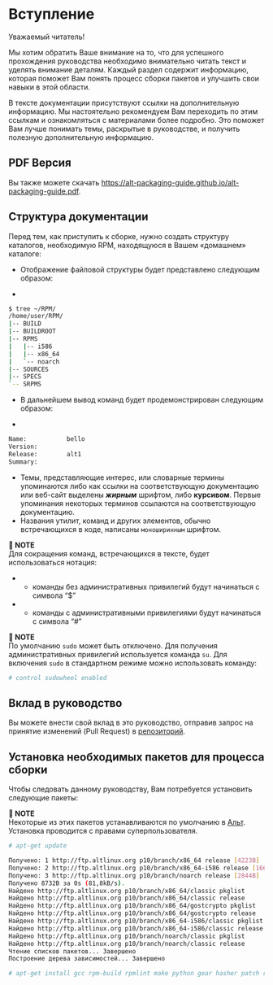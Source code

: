 # Вступление

Уважаемый читатель! 

Мы хотим обратить Ваше внимание на то, что для успешного прохождения руководства необходимо внимательно читать текст и уделять внимание деталям. Каждый раздел содержит информацию, которая поможет Вам понять процесс сборки пакетов и улучшить свои навыки в этой области. 

В тексте документации присутствуют ссылки на дополнительную информацию. Мы настоятельно рекомендуем Вам переходить по этим ссылкам и ознакомляться с материалами более подробно. Это поможет Вам лучше понимать темы, раскрытые в руководстве, и получить полезную дополнительную информацию. 

## PDF Версия

Вы также можете скачать
https://alt-packaging-guide.github.io/alt-packaging-guide.pdf.

## Структура документации

Перед тем, как приступить к сборке, нужно создать структуру каталогов, необходимую RPM, находящуюся в Вашем «домашнем» каталоге:

* Отображение файловой структуры будет представлено следующим образом:

+

```bash
$ tree ~/RPM/
/home/user/RPM/
|-- BUILD
|-- BUILDROOT
|-- RPMS
|   |-- i586
|   |-- x86_64
|   `-- noarch
|-- SOURCES
|-- SPECS
`-- SRPMS

```

* В дальнейшем вывод команд будет продемонстрирован следующим образом:

+

```txt
Name:           bello
Version:
Release:        alt1
Summary:

```

* Темы, представляющие интерес, или словарные термины упоминаются либо как ссылки на соответствующую документацию или веб-сайт выделены ***жирным*** шрифтом, либо __курсивом__. Первые упоминания некоторых терминов ссылаются на соответствующую документацию.
* Названия утилит, команд и других элементов, обычно встречающихся в коде, написаны ``моноширинным`` шрифтом.

**📌 NOTE**\
Для сокращения команд, встречающихся в тексте, будет использоваться нотация: 

* - команды без административных привилегий будут начинаться с символа <q>$</q>
* - команды с административными привилегиями будут начинаться с символа <q>#</q>

**📌 NOTE**\
По умолчанию `sudo` может быть отключено. Для получения административных привилегий используется команда `su`. Для включения `sudo` в стандартном режиме можно использовать команду:

```bash
# control sudowheel enabled

```

## Вклад в руководство

Вы можете внести свой вклад в это руководство, отправив запрос на принятие изменений  (Pull Request) в [репозиторий](https://github.com/altlinux/alt-packaging-guide).

## Установка необходимых пакетов для процесса сборки

Чтобы следовать данному руководству, Вам потребуется установить следующие пакеты: 

**📌 NOTE**\
Некоторые из этих пакетов устанавливаются по умолчанию в
[Альт](https://www.altlinux.org/Releases). Установка проводится с правами суперпользователя.

```bash
# apt-get update 

Получено: 1 http://ftp.altlinux.org p10/branch/x86_64 release [4223B]
Получено: 2 http://ftp.altlinux.org p10/branch/x86_64-i586 release [1665B]
Получено: 3 http://ftp.altlinux.org p10/branch/noarch release [2844B]
Получено 8732B за 0s (81,8kB/s).                    
Найдено http://ftp.altlinux.org p10/branch/x86_64/classic pkglist
Найдено http://ftp.altlinux.org p10/branch/x86_64/classic release
Найдено http://ftp.altlinux.org p10/branch/x86_64/gostcrypto pkglist
Найдено http://ftp.altlinux.org p10/branch/x86_64/gostcrypto release
Найдено http://ftp.altlinux.org p10/branch/x86_64-i586/classic pkglist
Найдено http://ftp.altlinux.org p10/branch/x86_64-i586/classic release
Найдено http://ftp.altlinux.org p10/branch/noarch/classic pkglist
Найдено http://ftp.altlinux.org p10/branch/noarch/classic release
Чтение списков пакетов... Завершено
Построение дерева зависимостей... Завершено

# apt-get install gcc rpm-build rpmlint make python gear hasher patch rpmdevtools 
```
